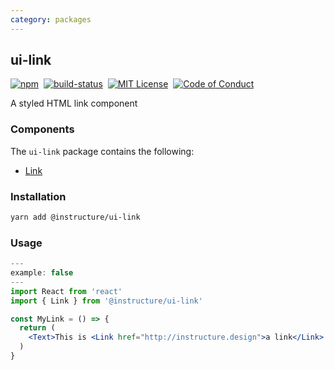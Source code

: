 ```yaml
---
category: packages
---
```


## ui-link

[![npm][npm]][npm-url]&nbsp;
[![build-status][build-status]][build-status-url]&nbsp;
[![MIT License][license-badge]][LICENSE]&nbsp;
[![Code of Conduct][coc-badge]][coc]

A styled HTML link component

### Components
The `ui-link` package contains the following:
- [Link](#Link)

### Installation

```sh
yarn add @instructure/ui-link
```

### Usage
```jsx
---
example: false
---
import React from 'react'
import { Link } from '@instructure/ui-link'

const MyLink = () => {
  return (
    <Text>This is <Link href="http://instructure.design">a link</Link>!</Text>
  )
}
```

[npm]: https://img.shields.io/npm/v/@instructure/ui-link.svg
[npm-url]: https://npmjs.com/package/@instructure/ui-link

[build-status]: https://travis-ci.org/instructure/instructure-ui.svg?branch=master
[build-status-url]: https://travis-ci.org/instructure/instructure-ui "Travis CI"

[license-badge]: https://img.shields.io/npm/l/instructure-ui.svg?style=flat-square
[license]: https://github.com/instructure/instructure-ui/blob/master/LICENSE

[coc-badge]: https://img.shields.io/badge/code%20of-conduct-ff69b4.svg?style=flat-square
[coc]: https://github.com/instructure/instructure-ui/blob/master/CODE_OF_CONDUCT.md

